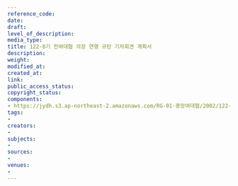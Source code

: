 ```yaml
---
reference_code: 
date: 
draft: 
level_of_description: 
media_type: 
title: 122-8기 전여대협 의장 연행 규탄 기자회견 계획서
description: 
weight: 
modified_at: 
created_at: 
link: 
public_access_status: 
copyright_status: 
components:
- https://jydh.s3.ap-northeast-2.amazonaws.com/RG-01-중앙여대협/2002/122-8기+전여대협+의장+연행+규탄+기자회견+계획서.pdf
tags:
- 
creators:
- 
subjects:
- 
sources:
- 
venues:
- 
---
```

